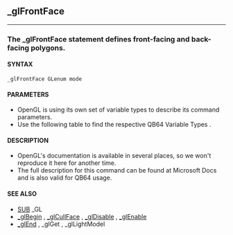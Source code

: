 ## _glFrontFace
---

### The _glFrontFace statement defines front-facing and back-facing polygons.

#### SYNTAX

`_glFrontFace GLenum mode`

#### PARAMETERS
* OpenGL is using its own set of variable types to describe its command parameters.
* Use the following table to find the respective QB64 Variable Types .


#### DESCRIPTION
* OpenGL's documentation is available in several places, so we won't reproduce it here for another time.
* The full description for this command can be found at Microsoft Docs and is also valid for QB64 usage.


#### SEE ALSO
* [SUB](./SUB.md) _GL
* [_glBegin](./_glBegin.md) , [_glCullFace](./_glCullFace.md) , [_glDisable](./_glDisable.md) , [_glEnable](./_glEnable.md)
* [_glEnd](./_glEnd.md) , _glGet , _glLightModel
